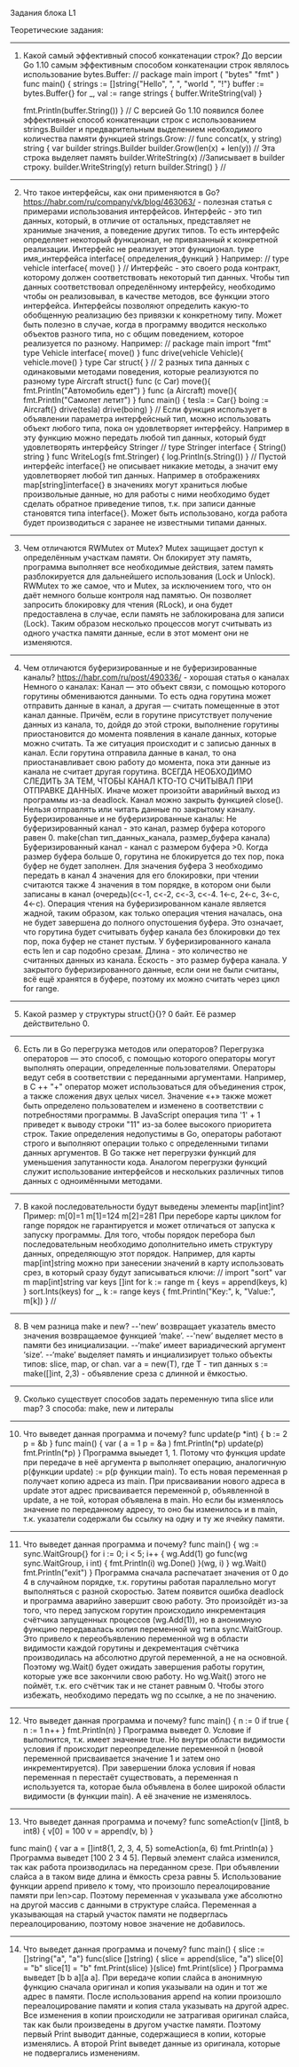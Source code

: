 Задания блока L1

Теоретические задания:
____________________________________________________________________________________________________

1. Какой самый эффективный способ конкатенации строк?
    До версии Go 1.10 самым эффективным способом конкатенации строк являлось использование bytes.Buffer:
//
package main
import (
	"bytes"
	"fmt"
)
func main() {
	strings := []string{"Hello", ", ", "world ", "!"}
	buffer := bytes.Buffer{}
	for _, val := range strings {
		buffer.WriteString(val)
	}
 
	fmt.Println(buffer.String())
}
//
    С версией Go 1.10 появился более эффективный способ конкатенации строк с использованием strings.Builder 
и предварительным выделением необходимого количества памяти функцией strings.Grow:
//
func concat(x, y string) string {
    var builder strings.Builder
    builder.Grow(len(x) + len(y)) // Эта строка выделяет память
    builder.WriteString(x) //Записывает в builder строку.
    builder.WriteString(y)
    return builder.String()
}
//
____________________________________________________________________________________________________

2. Что такое интерфейсы, как они применяются в Go?
    https://habr.com/ru/company/vk/blog/463063/ - полезная статья с примерами использования интерфейсов.
    Интерфейс - это тип данных, который, в отличие от остальных, представляет не хранимые значения,
а поведение других типов. То есть интерфейс определяет некоторый функционал, не привязанный к конкретной реализации.
Интерфейс не реализует этот функционал.
type имя_интерфейса interface{
    определения_функций
}
    Например:
//
type vehicle interface{
    move()
}
//
    Интерфейс - это своего рода контракт, которому должен соответствовать некоторый тип данных. 
Чтобы тип данных соответствовал определённому интерфейсу, необходимо чтобы он реализовывал, 
в качестве методов, все функции этого интерфейса.
Интерфейсы позволяют определить какую-то обобщенную реализацию без привязки к конкретному типу.
Может быть полезно в случае, когда в программу вводится несколько объектов разного типа, но с общим поведением,
которое реализуется по разному.
    Например:
//
package main
import "fmt"
type Vehicle interface{
    move()
}
func drive(vehicle Vehicle){
    vehicle.move()
}
type Car struct{ }      // 2 разных типа данных с одинаковыми методами поведения, которые реализуются по разному
type Aircraft struct{}
func (c Car) move(){
    fmt.Println("Автомобиль едет")
}
func (a Aircraft) move(){
    fmt.Println("Самолет летит")
}
func main() {
    tesla := Car{}
    boing := Aircraft{}
    drive(tesla)
    drive(boing)
}
//
    Если функция использует в объявлении параметра интерфейсный тип, можно использовать объект любого типа, 
пока он удовлетворяет интерфейсу.
Например в эту функцию можно передать любой тип данных, который будт удовлетворять интерфейсу Stringer
//
type Stringer interface {
    String() string
}
func WriteLog(s fmt.Stringer) {
    log.Println(s.String())
}
//
    Пустой интерфейс interface{} не описывает никакие методы, а значит ему удовлетворяет любой тип данных.
Например в отображениях map[string]interface{} в значениях могут храниться любые произвольные данные,
но для работы с ними необходимо будет сделать обратное приведение типов, т.к. при записи данные становятся типа interface{}.
Может быть использовано, когда работа будет производиться с заранее не известными типами данных.
____________________________________________________________________________________________________

3. Чем отличаются RWMutex от Mutex?
    Mutex защищает доступ к определённым участкам памяти. Он блокирует эту память, программа выполняет все необходимые действия,
затем память разблокируется для дальнейшего использования (Lock и Unlock).
    RWMutex то же самое, что и Mutex, за исключением того, что он даёт немного больше контроля над памятью.
Он позволяет запросить блокировку для чтения (RLock), и она будет предоставлена в случае, если память не заблокирована для записи (Lock).
Таким образом несколько процессов могут считывать из одного участка памяти данные, если в этот момент они не изменяются.
____________________________________________________________________________________________________

4. Чем отличаются буферизированные и не буферизированные каналы?
    https://habr.com/ru/post/490336/ - хорошая статья о каналах
    Немного о каналах:
    Канал — это объект связи, с помощью которого горутины обмениваются данными. 
То есть одна горутина может отправить данные в канал, а другая — считать помещенные в этот канал данные.
Причём, если в горутине присутствует получение данных из канала, то, дойдя до этой строки, выполнение горутины приостановится
до момента появления в канале данных, которые можно считать.
    Та же ситуация происходит и с записью данных в канал. Если горутина отправила данные в канал, то она приостанавливает свою работу до момента, 
пока эти данные из канала не считает другая горутина.
ВСЕГДА НЕОБХОДИМО СЛЕДИТЬ ЗА ТЕМ, ЧТОБЫ КАНАЛ КТО-ТО СЧИТЫВАЛ ПРИ ОТПРАВКЕ ДАННЫХ. Иначе может произойти аварийный выход из программы из-за deadlock.
Канал можно закрыть функцией close(). Нельзя отправлять или читать данные по закрытому каналу.
    Буферизированные и не буферизированные каналы:
Не буферизированный канал - это канал, размер буфера которого равен 0. 
make(chan тип_данных_канала, размер_буфера канала)
    Буферизированный канал - канал с размером буфера >0.
    Когда размер буфера больше 0, горутина не блокируется до тех пор, пока буфер не будет заполнен. 
Для значения буфера 3 необходимо передать в канал 4 значения для его блокировки, при чтении считаются также 4 значения в том порядке, 
в котором они были записаны в канал (очередь)(c<-1, c<-2, c<-3, c<-4. 1<-c, 2<-c, 3<-c, 4<-c). 
Операция чтения на буферизированном канале является жадной, таким образом, как только операция чтения началась, она не будет завершена до полного опустошения буфера. 
Это означает, что горутина будет считывать буфер канала без блокировки до тех пор, пока буфер не станет пустым.
    У буферизированного канала есть len и cap подобно срезам. Длина - это количество не считанных данных из канала. Ёскость - это размер буфера канала.
    У закрытого буферизированного данные, если они не были считаны, всё ещё хранятся в буфере, поэтому их можно считать через цикл for range.
____________________________________________________________________________________________________

5. Какой размер у структуры struct{}{}?
    0 байт. Её размер действительно 0.
____________________________________________________________________________________________________

6. Есть ли в Go перегрузка методов или операторов?
Перегрузка операторов — это способ, с помощью которого операторы могут выполнять операции, определенные пользователями. 
    Операторы ведут себя в соответствии с переданными аргументами. 
Например, в C ++ "+" оператор может использоваться для объединения строк, а также сложения двух целых чисел. Значение «+» также может быть определено пользователем и изменено в соответствии с потребностями программы. 
    В JavaScript операция типа '1' + 1 приведет к выводу строки "11" из-за более высокого приоритета строк. 
    Такие определения недопустимы в Go, операторы работают строго и выполняют операции только с определенными типами данных аргументов.
    В Go также нет перегрузки функций для уменьшения запутанности кода.
    Аналогом перегрузки функций служит использование интерфейсов и нескольких различных типов данных с одноимёнными методами.
____________________________________________________________________________________________________

7. В какой последовательности будут выведены элементы map[int]int?
Пример:
m[0]=1
m[1]=124
m[2]=281
    При переборе карты циклом for range порядок не гарантируется и может отличаться от запуска к запуску программы.
Для того, чтобы порядок перебора был последовательным необходимо дополнительно иметь структуру данных, определяющую этот порядок.
Например, для карты map[int]string можно при занесении значений в карту использовать срез, в который сразу будут записываться ключи:
//
import "sort"
var m map[int]string
var keys []int
for k := range m {
    keys = append(keys, k)
}
sort.Ints(keys)
for _, k := range keys {
    fmt.Println("Key:", k, "Value:", m[k])
}
//
____________________________________________________________________________________________________

8. В чем разница make и new?
--'new’ возвращает указатель вместо значения возвращаемое функцией ‘make’.
--'new’ выделяет место в памяти без инициализации.
--‘make’ имеет вариадический аргумент ‘size’.
--‘make’ выделяет память и инциализирует только объекты типов: slice, map, or chan.
var a = new(T), где Т - тип данных
s := make([]int, 2,3) - объявление среза с длинной и ёмкостью.
____________________________________________________________________________________________________

9. Сколько существует способов задать переменную типа slice или map?
3 способа: make, new и литералы
____________________________________________________________________________________________________

10. Что выведет данная программа и почему?
func update(p *int) {
  b := 2
  p = &b
}
func main() {
  var (
     a = 1
     p = &a
  )
  fmt.Println(*p)
  update(p)
  fmt.Println(*p)
}
    Программа выыедет 1, 1.
    Потому что функция update при передаче в неё аргумента p выполняет операцию,
аналогичную p(функции update) := p(p функции main).
    То есть новая переменная p получает копию адреса из main.
    При присваивании нового адреса в update этот адрес присваивается переменной p, объявленной в update, а не той, которая объявлена в main.
    Но если бы изменялось значение по переданному адресу, то оно бы изменилось и в main, 
т.к. указатели содержали бы ссылку на одну и ту же ячейку памяти.
____________________________________________________________________________________________________

11. Что выведет данная программа и почему?
func main() {
  wg := sync.WaitGroup{}
  for i := 0; i < 5; i++ {
     wg.Add(1)
     go func(wg sync.WaitGroup, i int) {
        fmt.Println(i)
        wg.Done()
     }(wg, i)
  }
  wg.Wait()
  fmt.Println("exit")
}
Программа сначала распечатает значения от 0 до 4 в случайном порядке, т.к. горутины работая параллельно могут выполняться с разной скоростью.
Затем появится ошибка deadlock и программа аварийно завершит свою работу.
Это произойдёт из-за того, что перед запуском горутин происходило инкрементация счётчика запущенных процессов (wg.Add(1)), 
но в анонимную функцию передавалась копия переменной wg типа sync.WaitGroup. Это привело к переобъявлению переменной wg в области видимости каждой горутины
и декрементация счётчика производилась на абсолютно другой переменной, а не на основной.
Поэтому wg.Wait() будет ожидать завершения работы горутин, которые уже все закончили свою работу. Но wg.Wait() этого не поймёт, т.к. его счётчик
так и не станет равным 0.
Чтобы этого избежать, необходимо передать wg по ссылке, а не по значению.
____________________________________________________________________________________________________

12. Что выведет данная программа и почему?
func main() {
  n := 0
  if true {
     n := 1
     n++
  }
  fmt.Println(n)
}
Программа выведет 0.
Условие if выполнится, т.к. имеет значение true. Но внутри области видимости условия if 
происходит переопределение переменной n (новой переменной присваивается значение 1 и затем оно инкрементируется).
При завершении блока условия if новая переменная n перестаёт существовать, а переменная n используется та, 
которае была объявлена в более широкой области видимости (в функции main).
А её значение не изменялось.
____________________________________________________________________________________________________

13. Что выведет данная программа и почему?
func someAction(v []int8, b int8) {
  v[0] = 100
  v = append(v, b)
}

func main() {
  var a = []int8{1, 2, 3, 4, 5}
  someAction(a, 6)
  fmt.Println(a)
}
Программа выведет [100 2 3 4 5].
Первый элемент слайса изменился, так как работа производилась на переданном срезе.
При объявлении слайса a в таком виде длина и ёмкость среза равны 5.
Использование функции append привело к тому, что произошло переалоцирование памяти при len>cap.
Поэтому переменная v указывала уже абсолютно на другой массив с данными в структуре слайса.
Переменная a указывающая на старый участок памяти не подверглась переалоцированию, поэтому новое значение не добавилось.
____________________________________________________________________________________________________

14. Что выведет данная программа и почему?
func main() {
  slice := []string{"a", "a"}
  func(slice []string) {
     slice = append(slice, "a")
     slice[0] = "b"
     slice[1] = "b"
     fmt.Print(slice)
  }(slice)
  fmt.Print(slice)
}
Программа выведет [b b a][a a].
При вередаче копии слайса в анонимную функцию сначала оригинал и копия указывали на один и тот же адрес в памяти.
После использования append на копии произошло переалоцирование памяти и копия стала указывать на другой адрес.
Все изменения в копии происходили не затрагивая оригинал слайса, так как были произведены в другом участке памяти.
Поэтому первый Print выводит данные, содержащиеся в копии, которые изменялись.
А второй Print выведет данные из оригинала, которые не подвергались изменениям.